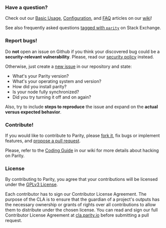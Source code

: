 ### Have a question?

Check out our [Basic Usage](https://github.com/paritytech/parity/wiki/Basic-Usage), [Configuration](https://github.com/paritytech/parity/wiki/Configuring-Parity), and [FAQ](https://github.com/paritytech/parity/wiki/FAQ) articles on our [wiki](https://github.com/paritytech/parity/wiki)!

See also frequently asked questions [tagged with `parity`](https://ethereum.stackexchange.com/questions/tagged/parity?sort=votes&pageSize=50) on Stack Exchange.

### Report bugs!

Do **not** open an issue on Github if you think your discovered bug could be a **security-relevant vulnerability**. Please, read our [security policy](SECURITY.md) instead.

Otherwise, just create a [new issue](https://github.com/paritytech/parity/issues/new) in our repository and state:

- What's your Parity version?
- What's your operating system and version?
- How did you install parity?
- Is your node fully synchronized?
- Did you try turning it off and on again?

Also, try to include **steps to reproduce** the issue and expand on the **actual versus expected behavior**.

### Contribute!

If you would like to contribute to Parity, please [fork it](https://github.com/paritytech/parity/#fork-destination-box), fix bugs or implement features, and [propose a pull request](https://github.com/paritytech/parity/compare).

Please, refer to the [Coding Guide](https://github.com/paritytech/parity/wiki/Coding-guide) in our wiki for more details about hacking on Parity.

### License

By contributing to Parity, you agree that your contributions will be licensed under the [GPLv3 License](LICENSE).

Each contributor has to sign our Contributor License Agreement. The purpose of the CLA is to ensure that the guardian of a project's outputs has the necessary ownership or grants of rights over all contributions to allow them to distribute under the chosen license. You can read and sign our full Contributor License Agreement at [cla.parity.io](https://cla.parity.io) before submitting a pull request.
